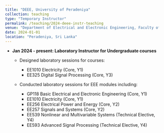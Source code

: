 ```yaml
---
title: "DEEE, University of Peradeniya"
collection: teaching
type: "Temporary Instructor"
permalink: /teaching/2024-deee-instr-teaching
venue: "Department of Electrical and Electronic Engineering, Faculty of Engineering, University of Peradeniya, Sri Lanka."
date: 2024-01-01
location: "Peradeniya, Sri Lanka"
---
```


- **Jan 2024 - present: Laboratory Instructor for Undergraduate courses**
  - Designed laboratory sessions for courses:
    - EE1010 Electricity (Core, Y1)
    - EE325 Digital Signal Processing (Core, Y3)
  
  - Conducted laboratory sessions for EEE modules including:
    - GP118 Basic Electrical and Electronic Engineering (Core, Y1)
    - EE1010 Electricity (Core, Y1)
    - EE256 Electrical Power and Energy (Core, Y2)
    - EE257 Signals and Systems (Core, Y2)
    - EE539 Nonlinear and Multivariable Systems (Technical Elective, Y4)
    - EE593 Advanced Signal Processing (Technical Elective, Y4)
